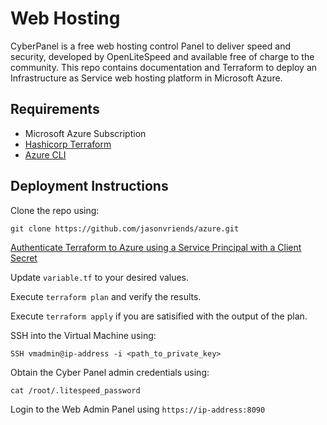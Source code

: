 # Web Hosting

CyberPanel is a free web hosting control Panel to deliver speed and security, developed by OpenLiteSpeed and available free of charge to the community. This repo contains documentation and Terraform to deploy an Infrastructure as Service web hosting platform in Microsoft Azure.

## Requirements

- Microsoft Azure Subscription
- [Hashicorp Terraform](https://www.terraform.io/downloads)
- [Azure CLI](https://learn.microsoft.com/en-us/cli/azure/install-azure-cli)

## Deployment Instructions

Clone the repo using:
```
git clone https://github.com/jasonvriends/azure.git
```

[Authenticate Terraform to Azure using a Service Principal with a Client Secret](https://registry.terraform.io/providers/hashicorp/azuread/latest/docs/guides/service_principal_client_secret)

Update ```variable.tf``` to your desired values.

Execute ```terraform plan``` and verify the results.

Execute ```terraform apply``` if you are satisified with the output of the plan.

SSH into the Virtual Machine using:
```
SSH vmadmin@ip-address -i <path_to_private_key>
```

Obtain the Cyber Panel admin credentials using:
```
cat /root/.litespeed_password
```

Login to the Web Admin Panel using ```https://ip-address:8090```
